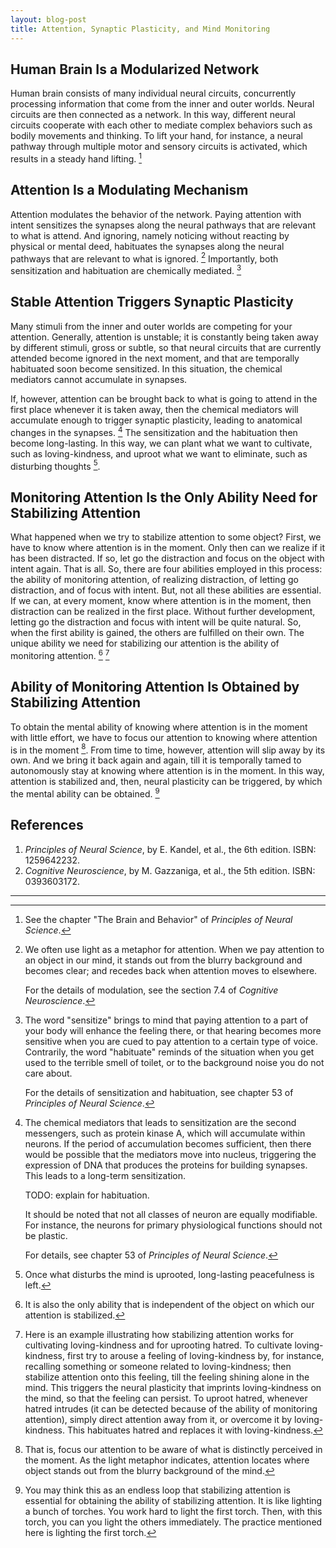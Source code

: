 ```yaml
---
layout: blog-post
title: Attention, Synaptic Plasticity, and Mind Monitoring
---
```


## Human Brain Is a Modularized Network

Human brain consists of many individual neural circuits, concurrently processing information that come from the inner and outer worlds. Neural circuits are then connected as a network. In this way, different neural circuits cooperate with each other to mediate complex behaviors such as bodily movements and thinking. To lift your hand, for instance, a neural pathway through multiple motor and sensory circuits is activated, which results in a steady hand lifting. [^modularized-network]

  [^modularized-network]: See the chapter "The Brain and Behavior" of _Principles of Neural Science_.

## Attention Is a Modulating Mechanism

Attention modulates the behavior of the network. Paying attention with intent sensitizes the synapses along the neural pathways that are relevant to what is attend. And ignoring, namely noticing without reacting by physical or mental deed, habituates the synapses along the neural pathways that are relevant to what is ignored. [^attention] Importantly, both sensitization and habituation are chemically mediated. [^sensitization-and-habituation]

  [^attention]: We often use light as a metaphor for attention. When we pay attention to an object in our mind, it stands out from the blurry background and becomes clear; and recedes back when attention moves to elsewhere.

    For the details of modulation, see the section 7.4 of _Cognitive Neuroscience_.

  [^sensitization-and-habituation]: The word "sensitize" brings to mind that paying attention to a part of your body will enhance the feeling there, or that hearing becomes more sensitive when you are cued to pay attention to a certain type of voice. Contrarily, the word "habituate" reminds of the situation when you get used to the terrible smell of toilet, or to the background noise you do not care about.

    For the details of sensitization and habituation, see chapter 53 of _Principles of Neural Science_.

## Stable Attention Triggers Synaptic Plasticity

Many stimuli from the inner and outer worlds are competing for your attention. Generally, attention is unstable; it is constantly being taken away by different stimuli, gross or subtle, so that neural circuits that are currently attended become ignored in the next moment, and that are temporally habituated soon become sensitized. In this situation, the chemical mediators cannot accumulate in synapses.

If, however, attention can be brought back to what is going to attend in the first place whenever it is taken away, then the chemical mediators will accumulate enough to trigger synaptic plasticity, leading to anatomical changes in the synapses. [^synaptic-plasticity] The sensitization and the habituation then become long-lasting. In this way, we can plant what we want to cultivate, such as loving-kindness, and uproot what we want to eliminate, such as disturbing thoughts [^disturbing-thoughts].

  [^synaptic-plasticity]: The chemical mediators that leads to sensitization are the second messengers, such as protein kinase A, which will accumulate within neurons. If the period of accumulation becomes sufficient, then there would be possible that the mediators move into nucleus, triggering the expression of DNA that produces the proteins for building synapses. This leads to a long-term sensitization.

      TODO: explain for habituation.

      It should be noted that not all classes of neuron are equally modifiable. For instance, the neurons for primary physiological functions should not be plastic.

      For details, see chapter 53 of _Principles of Neural Science_.

  [^disturbing-thoughts]: Once what disturbs the mind is uprooted, long-lasting peacefulness is left.

## Monitoring Attention Is the Only Ability Need for Stabilizing Attention

What happened when we try to stabilize attention to some object? First, we have to know where attention is in the moment. Only then can we realize if it has been distracted. If so, let go the distraction and focus on the object with intent again. That is all. So, there are four abilities employed in this process: the ability of monitoring attention, of realizing distraction, of letting go distraction, and of focus with intent. But, not all these abilities are essential. If we can, at every moment, know where attention is in the moment, then distraction can be realized in the first place. Without further development, letting go the distraction and focus with intent will be quite natural. So, when the first ability is gained, the others are fulfilled on their own. The unique ability we need for stabilizing our attention is the ability of monitoring attention. [^universality] [^example]

  [^universality]: It is also the only ability that is independent of the object on which our attention is stabilized.

  [^example]: Here is an example illustrating how stabilizing attention works for cultivating loving-kindness and for uprooting hatred. To cultivate loving-kindness, first try to arouse a feeling of loving-kindness by, for instance, recalling something or someone related to loving-kindness; then stabilize attention onto this feeling, till the feeling shining alone in the mind. This triggers the neural plasticity that imprints loving-kindness on the mind, so that the feeling can persist. To uproot hatred, whenever hatred intrudes (it can be detected because of the ability of monitoring attention), simply direct attention away from it, or overcome it by loving-kindness. This habituates hatred and replaces it with loving-kindness.

## Ability of Monitoring Attention Is Obtained by Stabilizing Attention

To obtain the mental ability of knowing where attention is in the moment with little effort, we have to focus our attention to knowing where attention is in the moment [^task]. From time to time, however, attention will slip away by its own. And we bring it back again and again, till it is temporally tamed to autonomously stay at knowing where attention is in the moment. In this way, attention is stabilized and, then, neural plasticity can be triggered, by which the mental ability can be obtained. [^endless-loop]

  [^task]: That is, focus our attention to be aware of what is distinctly perceived in the moment. As the light metaphor indicates, attention locates where object stands out from the blurry background of the mind.

  [^endless-loop]: You may think this as an endless loop that stabilizing attention is essential for obtaining the ability of stabilizing attention. It is like lighting a bunch of torches. You work hard to light the first torch. Then, with this torch, you can you light the others immediately. The practice mentioned here is lighting the first torch.

## References

1. _Principles of Neural Science_, by E. Kandel, et al., the 6th edition. ISBN: 1259642232.
1. _Cognitive Neuroscience_, by M. Gazzaniga, et al., the 5th edition. ISBN: 0393603172.

---
